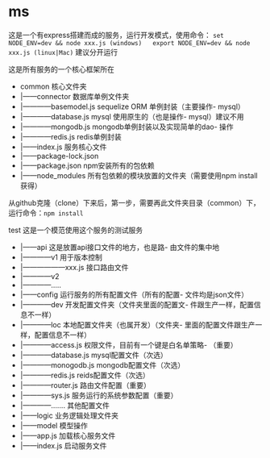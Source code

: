 # ms

这是一个有express搭建而成的服务，运行开发模式，使用命令：
` set NODE_ENV=dev && node xxx.js (windows)   export NODE_ENV=dev && node xxx.js (linux|Mac) ` 建议分开运行

这是所有服务的一个核心框架所在
- common                      核心文件夹
- |——connector                数据库单例文件夹
- |————basemodel.js           sequelize ORM 单例封装（主要操作- mysql）
- |————database.js            mysql 使用原生的（也是操作- mysql）建议不用
- |————mongodb.js             mongodb单例封装以及实现简单的dao- 操作
- |————redis.js               redis单例封装
- |——index.js                 服务核心文件
- |——package-lock.json
- |——package.json             npm安装所有的包依赖
- |——node_modules             所有包依赖的模块放置的文件夹（需要使用npm install 获得）

从github克隆（clone）下来后，第一步，需要再此文件夹目录（common）下，运行命令：` npm install `

test                        这是一个模范使用这个服务的测试服务
- |——api                      这是放置api接口文件的地方，也是路- 由文件的集中地
- |————v1                     用于版本控制
- |——————xxx.js               接口路由文件
- |————v2
- |————.....
- |——config                   运行服务的所有配置文件（所有的配置- 文件均是json文件）
- |————dev                    开发配置文件夹（文件夹里面的配置文- 件跟生产一样，配置信息不一样）
- |————loc                    本地配置文件夹（也属开发）（文件夹- 里面的配置文件跟生产一样，配置信息不一样）
- |————access.js              权限文件，目前有一个键是白名单策略- （重要）
- |————database.js            mysql配置文件（次选）
- |————monogodb.js            mongodb配置文件（次选）
- |————redis.js               reids配置文件（次选）
- |————router.js              路由文件配置（重要）
- |————sys.js                 服务运行的系统参数配置（重要）
- |————.......                其他配置文件
- |——logic                    业务逻辑处理文件夹
- |——model                    模型操作
- |——app.js                   加载核心服务文件
- |——index.js                 启动服务文件
